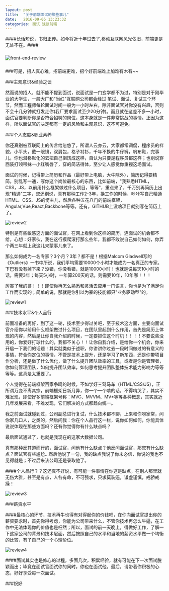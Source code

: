 ```yaml
---
layout: post
title:  "关于前端面试的那些事儿"
date:   2016-09-05 13:23:32
categories: 面试 浅谈前端
---
```

####长话短说，书归正传。如今将近十年过去了,移动互联网风光依旧，前端更是无处不在。####



###
![front-end-review](http://i.imgur.com/izFZ6dn.jpg)

###


###可是，招人真心难，招前端更难，招个好前端难上加难有木有~~

###主观意识&经验之谈

然而说的招人，就不能不提到面试，说面试是一门玄学都不为过，特别是对于刚毕业的大学生，一般大厂和"当红"互联网公司都会经过 笔试、面试、复试三个环节，然而工程师每轮面试时间一般为一小时左右，除非面试官对你没有兴趣，否则不会十几分钟就打发走你(我厂要求面试至少20分钟)。而且就在这差不多一小时，面试官要判断你是否符合招聘的岗位，这本身就是一件非常挑战的事情。正因为这样，所以面试官的决定都有一定的风险和主观意识，这不可避免。


###个人态度&职业素养


你还真别被互联网上的传言给忽悠了，所谓人云亦云，大家都常调侃，程序员的样貌，小平头，戴一眼镜，双肩包，格子衬衫，千年不换的牛仔裤，帆布鞋，完事儿，你也潜移默化的去把自己捯饬成这样，自认为只要是程序员都这样；也别说穿西装打领带抹一小红嘴唇了，穿的简洁得体，至少让人感觉你重视这场面试。



面试的时候，记得带上简历和作品（最好带上电脑，大牛除外），简历记得要精简，别乱写一通，写你这个岗位最核心的东西，比如前端，"我熟悉HTML，CSS，JS，以前用什么框架做过什么项目，等等"，重点来了，千万别再简历上出现"精通"二字，您还别说，真有那种工作2-3年，换工作的时候，咔咔写自己精通HTML、CSS、JS的愣主儿，然后各种五花八门的前端框架，Angular,Vue,React,Backbone等等。还有，GITHUB上没啥项目就别写在简历上了。



![review2](http://i.imgur.com/xtS5Txi.jpg)



特别是有些敏感这方面的面试官，在网上看到你这样的简历，连面试的机会都不给，心想：好家伙，我在这行摸爬滚打那么些年，我都不敢说自己如何如何，你弄个两三年就上我这儿来蒙事儿来了。



那么如何成为一名专家？3个月？3年？都不是！根据Malcom Gladwell写的《Outliers》一书中所说，我们平均需要10000个小时才能成为一名真正的专家。下巴有没有掉下来？没错，你没看错，就是10000小时！也就是说每天10小时的话，需要3年；每天5小时，一年算200天的话，则需要10年，10年哪！！！




厉害了我的哥！！！即使你再怎么熟悉和灵活去应用一门语言，你也是为了满足你工作而实现的；简单的说，那就是你引以为豪的技能都只"业务驱动型"的。



![review1](http://i.imgur.com/AV7MA0I.jpg)




###技术水平&个人品行



前面准备的再好，到了这一轮，技术至少得过关吧，至于技术这方面，主要向面试官介绍你以前用什么框架做过什么项目，在团队里起到什么作用，首先是简历上体现的内容，然后是让你自我介绍的时候，一定要抓住这个时机！！！！不要说些没用的，你爱好打球什么的，我都不关心！！让你自我介绍，是给你一个机会，你来开启一下我们的话题！其实就类似于述职，你讲讲你过去一段时间做过的有意义的事情，符合你定位的事情，不管是技术上提升，还是学习了新东西，还是你带项目作分析，还是做了什么优化，做了什么提升团队效率的工具，或者是你是管理者，你如何管理团队，如何提升团队效率，如何思考提升团队整体技术能力影响力等等等等。这真是太重要了。



个人觉得在前端框架百家争鸣的时候，不如学好三驾马车（HTML/CSS/JS），正所谓万变不离其宗，前端框架日新月异，你一个一个啃的话，不得啃哭了，其实不难发现，即使好多前端框架号称：MVC、MVVM、MV*等等各种概念，其实就近几年发展来看，不难发现，它们解决的方式都趋向统一。




我之前面试就碰到过，公司副总进行复试，什么技术都不聊，上来和你唠家常，问你家几口人，之类的，然后问我：你在个人品行这一栏，说你如何如何，你能具体说说体现在那些方面吗？还有你觉得你有什么缺点吗？



最后面试通过了，也就是我现在的这家大数据公司。



真有那种反其道而行的，面试官，问他有什么缺点？他反问面试官，那您有什么缺点？面试官有些尴尬...然后他说了一句，我的缺点我说了你未必信，你说的我也不见得就是；不过后来该公司还是录取他了。



####个人品行？？这还真不好说，有可能一件事情在你这是缺点，在别人那里就无伤大雅，甚至是有点，人各有命，不可强求，只求莫装逼，谦虚谨慎，戒骄戒躁！



![review3](http://i.imgur.com/OvSH6yY.jpg)




###薪资水平


####最核心的环节，技术再牛也得有对得起你的价钱吧，在你向面试官提出你的薪资要求时，首先你得考虑，你能为公司带来什么，不管你技术再怎么牛逼，在工作中无法体现你的价值也是枉然；所以，面试的前一天晚上，得做好工作，了解一下这家公司的背景和技术层面，然后按照自己的水平和当地的薪资水平做一个均衡的比较，有了自己的一个心理价位。



![review4](http://i.imgur.com/XcOt3xU.jpg)



####面试其实也是修心的过程，多面几次，积累经验，就有可能在下一次面试脱颖而出；毕竟在面试官面试你的同时，你也在面试他。最后，请带着你积极的心态，好好享受每一次面试。



###祝好
